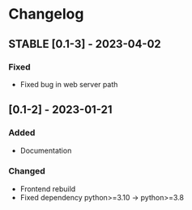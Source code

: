 # Changelog

## STABLE [0.1-3] - 2023-04-02 

### Fixed

- Fixed bug in web server path

## [0.1-2] - 2023-01-21

### Added

- Documentation

### Changed

- Frontend rebuild
- Fixed dependency python>=3.10 -> python>=3.8